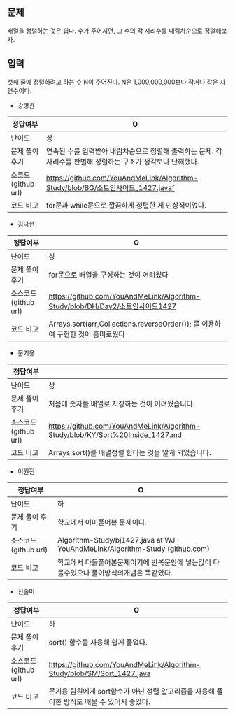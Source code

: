 ## 문제

배열을 정렬하는 것은 쉽다. 수가 주어지면, 그 수의 각 자리수를 내림차순으로 정렬해보자.

## 입력

첫째 줄에 정렬하려고 하는 수 N이 주어진다. N은 1,000,000,000보다 작거나 같은 자연수이다.

- 강병관

| 정답여부 | O |
| --- | --- |
| 난이도 | 상 |
| 문제 풀이 후기 | 연속된 수를 입력받아 내림차순으로 정렬해 출력하는 문제. 각 자리수를 판별해 정렬하는 구조가 생각보다 난해했다. |
| 소코드(github url) | https://github.com/YouAndMeLink/Algorithm-Study/blob/BG/소트인사이드_1427.javaf |
| 코드 비교 | for문과 while문으로 깔끔하게 정렬한 게 인상적이었다. |
- 김다현

| 정답여부 | O |
| --- | --- |
| 난이도 | 상 |
| 문제 풀이 후기 | for문으로 배열을 구성하는 것이 어려웠다 |
| 소스코드(github url) | https://github.com/YouAndMeLink/Algorithm-Study/blob/DH/Day2/소트인사이드1427 |
| 코드 비교 | Arrays.sort(arr,Collections.reverseOrder()); 를 이용하여 구현한 것이 흥미로웠다 |
- 문기용

| 정답여부 |  |
| --- | --- |
| 난이도 | 상 |
| 문제 풀이 후기 | 처음에 숫자를 배열로 저장하는 것이 어려웠습니다. |
| 소스코드(github url) | https://github.com/YouAndMeLink/Algorithm-Study/blob/KY/Sort%20Inside_1427.md |
| 코드 비교 | Arrays.sort()를 배열정렬 한다는 것을 알게 되었습니다. |
- 이원진

| 정답여부 | O |
| --- | --- |
| 난이도 | 하 |
| 문제 풀이 후기 | 학교에서 이미풀어본 문제이다.  |
| 소스코드(github url) | Algorithm-Study/bj1427.java at WJ · YouAndMeLink/Algorithm-Study (github.com) |
| 코드 비교 | 학교에서 다들풀어본문제이기에 반복문안에 넣는값이 다를수있으나 풀이방식의개념은 똑같았다. |
- 진솔미

| 정답여부 | O |
| --- | --- |
| 난이도 | 하 |
| 문제 풀이 후기 | sort() 함수를 사용해 쉽게 풀었다. |
| 소스코드(github url) | https://github.com/YouAndMeLink/Algorithm-Study/blob/SM/Sort_1427.java |
| 코드 비교 | 문기용 팀원에게 sort함수가 아닌 정렬 알고리즘을 사용해 풀이한 방식도 배울 수 있어서 좋았다. |
